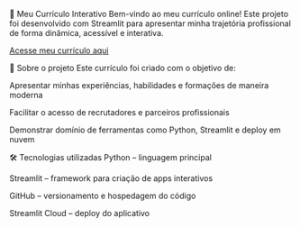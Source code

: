 📄 Meu Currículo Interativo 
Bem-vindo ao meu currículo online! Este projeto foi desenvolvido com Streamlit para apresentar minha trajetória profissional de forma dinâmica, acessível e interativa.

[Acesse meu currículo aqui](https://curr-culo-korpgbnmvzwugsjiyevye2.streamlit.app/)

🚀 Sobre o projeto
Este currículo foi criado com o objetivo de:

Apresentar minhas experiências, habilidades e formações de maneira moderna

Facilitar o acesso de recrutadores e parceiros profissionais

Demonstrar domínio de ferramentas como Python, Streamlit e deploy em nuvem

🛠️ Tecnologias utilizadas
Python – linguagem principal

Streamlit – framework para criação de apps interativos

GitHub – versionamento e hospedagem do código

Streamlit Cloud – deploy do aplicativo
